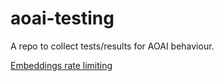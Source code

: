 # aoai-testing

A repo to collect tests/results for AOAI behaviour.



[Embeddings rate limiting](results/embeddings.md)